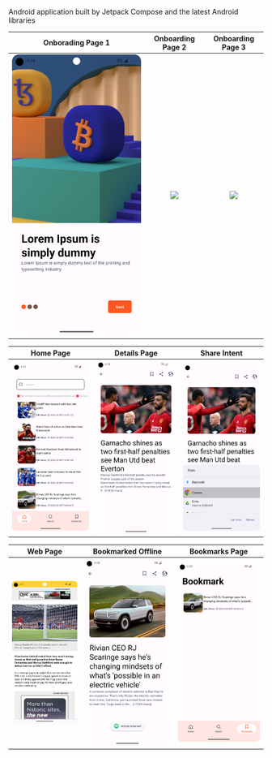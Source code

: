 Android application built by Jetpack Compose and the latest Android libraries



  Onborading Page 1        |   Onboarding Page 2       |  Onboarding Page 3
:-------------------------:|:-------------------------:|:-------------------------:
![](https://github.com/FebinRukfan/News365/blob/main/screenshots/onboarding1.png)|![](https://github.com/FebinRukfan/News365/blob/main/screenshots/onboarding2.png)|![](https://github.com/FebinRukfan/News365/blob/main/screenshots/onboarding3.png)


  Home Page                |   Details Page            |  Share Intent
:-------------------------:|:-------------------------:|:-------------------------:
![](https://github.com/FebinRukfan/News365/blob/main/screenshots/home1.png)|![](https://github.com/FebinRukfan/News365/blob/main/screenshots/deatils1.png)|![](https://github.com/FebinRukfan/News365/blob/main/screenshots/share1.png)



  Web Page                 |   Bookmarked Offline      |  Bookmarks Page
:-------------------------:|:-------------------------:|:-------------------------:
![](https://github.com/FebinRukfan/News365/blob/main/screenshots/web1.png)|![](https://github.com/FebinRukfan/News365/blob/main/screenshots/bookmarksaved.png)|![](https://github.com/FebinRukfan/News365/blob/main/screenshots/bookmark1.png)



